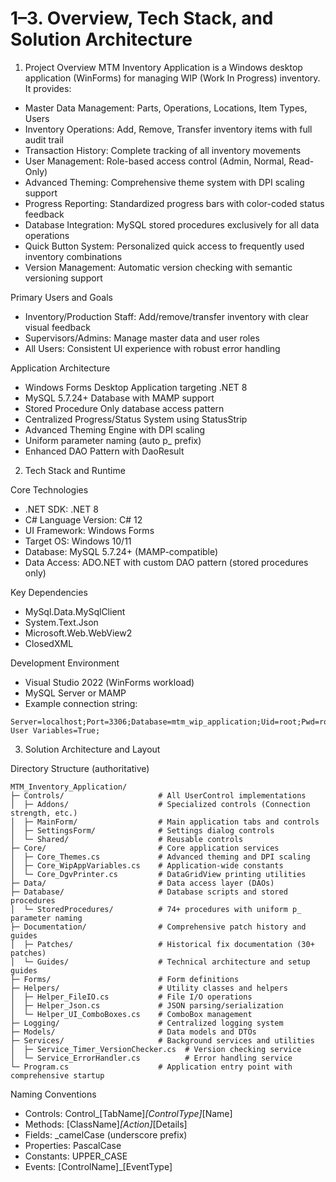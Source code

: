 # 1–3. Overview, Tech Stack, and Solution Architecture

1. Project Overview
MTM Inventory Application is a Windows desktop application (WinForms) for managing WIP (Work In Progress) inventory. It provides:
- Master Data Management: Parts, Operations, Locations, Item Types, Users
- Inventory Operations: Add, Remove, Transfer inventory items with full audit trail
- Transaction History: Complete tracking of all inventory movements
- User Management: Role-based access control (Admin, Normal, Read-Only)
- Advanced Theming: Comprehensive theme system with DPI scaling support
- Progress Reporting: Standardized progress bars with color-coded status feedback
- Database Integration: MySQL stored procedures exclusively for all data operations
- Quick Button System: Personalized quick access to frequently used inventory combinations
- Version Management: Automatic version checking with semantic versioning support

Primary Users and Goals
- Inventory/Production Staff: Add/remove/transfer inventory with clear visual feedback
- Supervisors/Admins: Manage master data and user roles
- All Users: Consistent UI experience with robust error handling

Application Architecture
- Windows Forms Desktop Application targeting .NET 8
- MySQL 5.7.24+ Database with MAMP support
- Stored Procedure Only database access pattern
- Centralized Progress/Status System using StatusStrip
- Advanced Theming Engine with DPI scaling
- Uniform parameter naming (auto p_ prefix)
- Enhanced DAO Pattern with DaoResult<T>

2. Tech Stack and Runtime

Core Technologies
- .NET SDK: .NET 8
- C# Language Version: C# 12
- UI Framework: Windows Forms
- Target OS: Windows 10/11
- Database: MySQL 5.7.24+ (MAMP-compatible)
- Data Access: ADO.NET with custom DAO pattern (stored procedures only)

Key Dependencies
- MySql.Data.MySqlClient
- System.Text.Json
- Microsoft.Web.WebView2
- ClosedXML

Development Environment
- Visual Studio 2022 (WinForms workload)
- MySQL Server or MAMP
- Example connection string:
```
Server=localhost;Port=3306;Database=mtm_wip_application;Uid=root;Pwd=root;Allow User Variables=True;
```

3. Solution Architecture and Layout

Directory Structure (authoritative)
```
MTM_Inventory_Application/
├─ Controls/                     # All UserControl implementations
│  ├─ Addons/                    # Specialized controls (Connection strength, etc.)
│  ├─ MainForm/                  # Main application tabs and controls
│  ├─ SettingsForm/              # Settings dialog controls
│  └─ Shared/                    # Reusable controls
├─ Core/                         # Core application services
│  ├─ Core_Themes.cs             # Advanced theming and DPI scaling
│  ├─ Core_WipAppVariables.cs    # Application-wide constants
│  └─ Core_DgvPrinter.cs         # DataGridView printing utilities
├─ Data/                         # Data access layer (DAOs)
├─ Database/                     # Database scripts and stored procedures
│  └─ StoredProcedures/          # 74+ procedures with uniform p_ parameter naming
├─ Documentation/                # Comprehensive patch history and guides
│  ├─ Patches/                   # Historical fix documentation (30+ patches)
│  └─ Guides/                    # Technical architecture and setup guides
├─ Forms/                        # Form definitions
├─ Helpers/                      # Utility classes and helpers
│  ├─ Helper_FileIO.cs           # File I/O operations
│  ├─ Helper_Json.cs             # JSON parsing/serialization
│  └─ Helper_UI_ComboBoxes.cs    # ComboBox management
├─ Logging/                      # Centralized logging system
├─ Models/                       # Data models and DTOs
├─ Services/                     # Background services and utilities
│  ├─ Service_Timer_VersionChecker.cs  # Version checking service
│  └─ Service_ErrorHandler.cs          # Error handling service
└─ Program.cs                    # Application entry point with comprehensive startup
```

Naming Conventions
- Controls: Control_[TabName]_[ControlType]_[Name]
- Methods: [ClassName]_[Action]_[Details]
- Fields: _camelCase (underscore prefix)
- Properties: PascalCase
- Constants: UPPER_CASE
- Events: [ControlName]_[EventType]